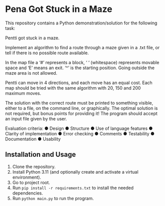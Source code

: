 # Pena Got Stuck in a Maze

This repository contains a Python demonstration/solution for the following task:

Pentti got stuck in a maze.

Implement an algorithm to find a route through a maze given in a .txt file, or
tell if there is no possible route available.

In the map file a ‘#’ represents a block, ‘ ‘ (whitespace) represents movable space
and ‘E’ means an exit. ‘^’ is the starting position. Going outside the maze
area is not allowed.

Pentti can move in 4 directions, and each move has an equal cost. Each map
should be tried with the same algorithm with 20, 150 and 200 maximum
moves.

The solution with the correct route must be printed to something visible, either to a file, on
the command line, or graphically. The optimal solution is not required, but bonus points for
providing it! The program should accept an input file given by the user.

Evaluation criteria:
● Design
● Structure
● Use of language features
● Clarity of implementation
● Error checking
● Comments
● Testability
● Documentation
● Usability

## Installation and Usage

1. Clone the repository.
2. Install Python 3.11 (and optionally create and activate a virtual environment).
3. Go to project root.
4. Run `pip install -r requirements.txt` to install the needed dependencies.
5. Run `python main.py` to run the program.

